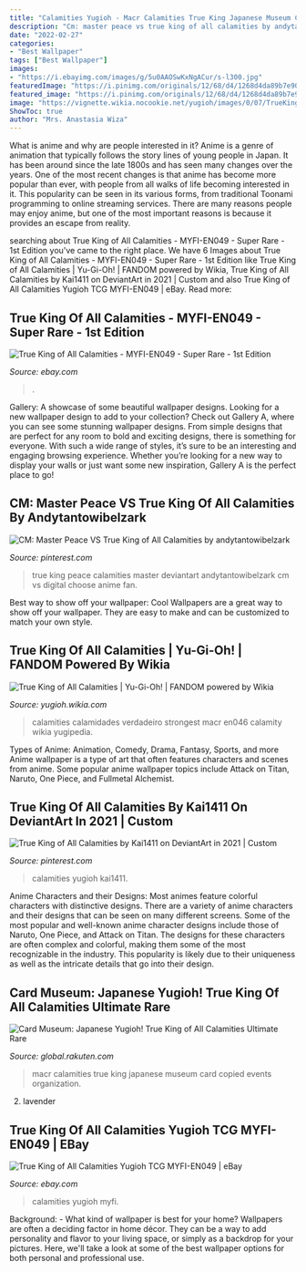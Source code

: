```yaml
---
title: "Calamities Yugioh - Macr Calamities True King Japanese Museum Card Copied Events Organization"
description: "Cm: master peace vs true king of all calamities by andytantowibelzark"
date: "2022-02-27"
categories:
- "Best Wallpaper"
tags: ["Best Wallpaper"]
images:
- "https://i.ebayimg.com/images/g/5u0AAOSwKxNgACur/s-l300.jpg"
featuredImage: "https://i.pinimg.com/originals/12/68/d4/1268d4da89b7e90baad42454b6d7a427.jpg"
featured_image: "https://i.pinimg.com/originals/12/68/d4/1268d4da89b7e90baad42454b6d7a427.jpg"
image: "https://vignette.wikia.nocookie.net/yugioh/images/0/07/TrueKingofAllCalamities-MACR-EN-SR-1E.png/revision/latest?cb=20170505164620"
ShowToc: true
author: "Mrs. Anastasia Wiza"
---
```



What is anime and why are people interested in it?
Anime is a genre of animation that typically follows the story lines of young people in Japan. It has been around since the late 1800s and has seen many changes over the years. One of the most recent changes is that anime has become more popular than ever, with people from all walks of life becoming interested in it. This popularity can be seen in its various forms, from traditional Toonami programming to online streaming services. There are many reasons people may enjoy anime, but one of the most important reasons is because it provides an escape from reality.

	

		
searching about True King of All Calamities - MYFI-EN049 - Super Rare - 1st Edition you've came to the right place. We have 6 Images about True King of All Calamities - MYFI-EN049 - Super Rare - 1st Edition like True King of All Calamities | Yu-Gi-Oh! | FANDOM powered by Wikia, True King of All Calamities by Kai1411 on DeviantArt in 2021 | Custom and also True King of All Calamities Yugioh TCG MYFI-EN049 | eBay. Read more:
		
    
## True King Of All Calamities - MYFI-EN049 - Super Rare - 1st Edition

<img loading=lazy src="https://i.ebayimg.com/images/g/SMAAAOSwi3BfmD4J/s-l400.jpg" onerror="this.onerror=null;this.src='https://tse2.mm.bing.net/th?id=OIP.Cy7rnZ54pOmSd1m0lnbwZwAAAA&amp;pid=15.1';" alt="True King of All Calamities - MYFI-EN049 - Super Rare - 1st Edition">

_Source: ebay.com_

>. 

	

Gallery: A showcase of some beautiful wallpaper designs.
Looking for a new wallpaper design to add to your collection? Check out Gallery A, where you can see some stunning wallpaper designs. From simple designs that are perfect for any room to bold and exciting designs, there is something for everyone. With such a wide range of styles, it’s sure to be an interesting and engaging browsing experience. Whether you’re looking for a new way to display your walls or just want some new inspiration, Gallery A is the perfect place to go!





	
	
    
## CM: Master Peace VS True King Of All Calamities By Andytantowibelzark

<img loading=lazy src="https://i.pinimg.com/originals/12/68/d4/1268d4da89b7e90baad42454b6d7a427.jpg" onerror="this.onerror=null;this.src='https://tse2.mm.bing.net/th?id=OIP.BeyMjKeZGOL41gOjkPEr0AHaKC&amp;pid=15.1';" alt="CM: Master Peace VS True King of All Calamities by andytantowibelzark">

_Source: pinterest.com_

>true king peace calamities master deviantart andytantowibelzark cm vs digital choose anime fan. 

	

Best way to show off your wallpaper:
Cool Wallpapers are a great way to show off your wallpaper. They are easy to make and can be customized to match your own style.

    
## True King Of All Calamities | Yu-Gi-Oh! | FANDOM Powered By Wikia

<img loading=lazy src="https://vignette.wikia.nocookie.net/yugioh/images/0/07/TrueKingofAllCalamities-MACR-EN-SR-1E.png/revision/latest?cb=20170505164620" onerror="this.onerror=null;this.src='https://tse1.mm.bing.net/th?id=OIP.I_IQO7qfTDjsrgokjHMAtQHaK1&amp;pid=15.1';" alt="True King of All Calamities | Yu-Gi-Oh! | FANDOM powered by Wikia">

_Source: yugioh.wikia.com_

>calamities calamidades verdadeiro strongest macr en046 calamity wikia yugipedia. 

	

Types of Anime: Animation, Comedy, Drama, Fantasy, Sports, and more
Anime wallpaper is a type of art that often features characters and scenes from anime. Some popular anime wallpaper topics include Attack on Titan, Naruto, One Piece, and Fullmetal Alchemist.

    
## True King Of All Calamities By Kai1411 On DeviantArt In 2021 | Custom

<img loading=lazy src="https://i.pinimg.com/736x/50/45/97/504597ccfa671c159097d8b8a0007eff.jpg" onerror="this.onerror=null;this.src='https://tse1.mm.bing.net/th?id=OIP.jVG1ZCph_r97IRm_MKbJOwHaKz&amp;pid=15.1';" alt="True King of All Calamities by Kai1411 on DeviantArt in 2021 | Custom">

_Source: pinterest.com_

>calamities yugioh kai1411. 

	

Anime Characters and their Designs: Most animes feature colorful characters with distinctive designs.
There are a variety of anime characters and their designs that can be seen on many different screens. Some of the most popular and well-known anime character designs include those of Naruto, One Piece, and Attack on Titan. The designs for these characters are often complex and colorful, making them some of the most recognizable in the industry. This popularity is likely due to their uniqueness as well as the intricate details that go into their design.

    
## Card Museum: Japanese Yugioh! True King Of All Calamities Ultimate Rare

<img loading=lazy src="https://shop.r10s.jp/card-museum/cabinet/yuugiou/9th/macr-jp046-rr.jpg" onerror="this.onerror=null;this.src='https://tse4.mm.bing.net/th?id=OIP.P0R_I0UQA9DE4Lfz10-LMADOEu&amp;pid=15.1';" alt="Card Museum: Japanese Yugioh! True King of All Calamities Ultimate Rare">

_Source: global.rakuten.com_

>macr calamities true king japanese museum card copied events organization. 

	

2. lavender 

    
## True King Of All Calamities Yugioh TCG MYFI-EN049 | EBay

<img loading=lazy src="https://i.ebayimg.com/images/g/5u0AAOSwKxNgACur/s-l300.jpg" onerror="this.onerror=null;this.src='https://tse1.mm.bing.net/th?id=OIP.nrO0DganCGZWFtxYedhDoAAAAA&amp;pid=15.1';" alt="True King of All Calamities Yugioh TCG MYFI-EN049 | eBay">

_Source: ebay.com_

>calamities yugioh myfi. 

	

Background: - What kind of wallpaper is best for your home?
Wallpapers are often a deciding factor in home décor. They can be a way to add personality and flavor to your living space, or simply as a backdrop for your pictures. Here, we'll take a look at some of the best wallpaper options for both personal and professional use.

